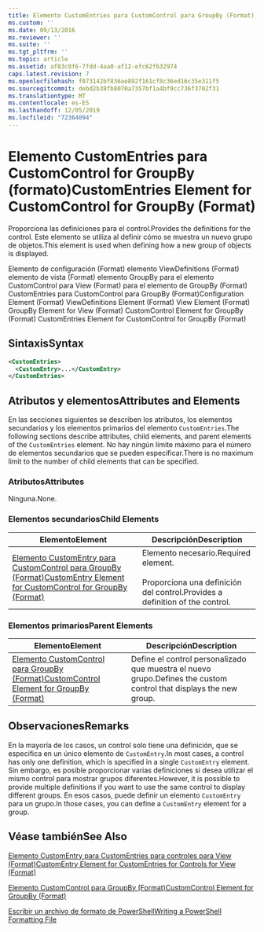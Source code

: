 ```yaml
---
title: Elemento CustomEntries para CustomControl para GroupBy (Format) | Microsoft Docs
ms.custom: ''
ms.date: 09/13/2016
ms.reviewer: ''
ms.suite: ''
ms.tgt_pltfrm: ''
ms.topic: article
ms.assetid: af83c0f6-7fdd-4aa0-af12-efc62f632974
caps.latest.revision: 7
ms.openlocfilehash: f073142bf836ae892f161cf8c36ed16c35e311f5
ms.sourcegitcommit: debd2b38fb8070a7357bf1a4bf9cc736f3702f31
ms.translationtype: MT
ms.contentlocale: es-ES
ms.lasthandoff: 12/05/2019
ms.locfileid: "72364094"
---
```

# <a name="customentries-element-for-customcontrol-for-groupby-format"></a><span data-ttu-id="ae0bb-102">Elemento CustomEntries para CustomControl for GroupBy (formato)</span><span class="sxs-lookup"><span data-stu-id="ae0bb-102">CustomEntries Element for CustomControl for GroupBy (Format)</span></span>

<span data-ttu-id="ae0bb-103">Proporciona las definiciones para el control.</span><span class="sxs-lookup"><span data-stu-id="ae0bb-103">Provides the definitions for the control.</span></span> <span data-ttu-id="ae0bb-104">Este elemento se utiliza al definir cómo se muestra un nuevo grupo de objetos.</span><span class="sxs-lookup"><span data-stu-id="ae0bb-104">This element is used when defining how a new group of objects is displayed.</span></span>

<span data-ttu-id="ae0bb-105">Elemento de configuración (Format) elemento ViewDefinitions (Format) elemento de vista (Format) elemento GroupBy para el elemento CustomControl para View (Format) para el elemento de GroupBy (Format) CustomEntries para CustomControl para GroupBy (Format)</span><span class="sxs-lookup"><span data-stu-id="ae0bb-105">Configuration Element (Format) ViewDefinitions Element (Format) View Element (Format) GroupBy Element for View (Format) CustomControl Element for GroupBy (Format) CustomEntries Element for CustomControl for GroupBy (Format)</span></span>

## <a name="syntax"></a><span data-ttu-id="ae0bb-106">Sintaxis</span><span class="sxs-lookup"><span data-stu-id="ae0bb-106">Syntax</span></span>

```xml
<CustomEntries>
  <CustomEntry>...</CustomEntry>
</CustomEntries>
```

## <a name="attributes-and-elements"></a><span data-ttu-id="ae0bb-107">Atributos y elementos</span><span class="sxs-lookup"><span data-stu-id="ae0bb-107">Attributes and Elements</span></span>

<span data-ttu-id="ae0bb-108">En las secciones siguientes se describen los atributos, los elementos secundarios y los elementos primarios del elemento `CustomEntries`.</span><span class="sxs-lookup"><span data-stu-id="ae0bb-108">The following sections describe attributes, child elements, and parent elements of the `CustomEntries` element.</span></span> <span data-ttu-id="ae0bb-109">No hay ningún límite máximo para el número de elementos secundarios que se pueden especificar.</span><span class="sxs-lookup"><span data-stu-id="ae0bb-109">There is no maximum limit to the number of child elements that can be specified.</span></span>

### <a name="attributes"></a><span data-ttu-id="ae0bb-110">Atributos</span><span class="sxs-lookup"><span data-stu-id="ae0bb-110">Attributes</span></span>

<span data-ttu-id="ae0bb-111">Ninguna.</span><span class="sxs-lookup"><span data-stu-id="ae0bb-111">None.</span></span>

### <a name="child-elements"></a><span data-ttu-id="ae0bb-112">Elementos secundarios</span><span class="sxs-lookup"><span data-stu-id="ae0bb-112">Child Elements</span></span>

|<span data-ttu-id="ae0bb-113">Elemento</span><span class="sxs-lookup"><span data-stu-id="ae0bb-113">Element</span></span>|<span data-ttu-id="ae0bb-114">Descripción</span><span class="sxs-lookup"><span data-stu-id="ae0bb-114">Description</span></span>|
|-------------|-----------------|
|[<span data-ttu-id="ae0bb-115">Elemento CustomEntry para CustomControl para GroupBy (Format)</span><span class="sxs-lookup"><span data-stu-id="ae0bb-115">CustomEntry Element for CustomControl for GroupBy (Format)</span></span>](./customentry-element-for-customcontrol-for-groupby-format.md)|<span data-ttu-id="ae0bb-116">Elemento necesario.</span><span class="sxs-lookup"><span data-stu-id="ae0bb-116">Required element.</span></span><br /><br /> <span data-ttu-id="ae0bb-117">Proporciona una definición del control.</span><span class="sxs-lookup"><span data-stu-id="ae0bb-117">Provides a definition of the control.</span></span>|

### <a name="parent-elements"></a><span data-ttu-id="ae0bb-118">Elementos primarios</span><span class="sxs-lookup"><span data-stu-id="ae0bb-118">Parent Elements</span></span>

|<span data-ttu-id="ae0bb-119">Elemento</span><span class="sxs-lookup"><span data-stu-id="ae0bb-119">Element</span></span>|<span data-ttu-id="ae0bb-120">Descripción</span><span class="sxs-lookup"><span data-stu-id="ae0bb-120">Description</span></span>|
|-------------|-----------------|
|[<span data-ttu-id="ae0bb-121">Elemento CustomControl para GroupBy (Format)</span><span class="sxs-lookup"><span data-stu-id="ae0bb-121">CustomControl Element for GroupBy (Format)</span></span>](./customcontrol-element-for-groupby-format.md)|<span data-ttu-id="ae0bb-122">Define el control personalizado que muestra el nuevo grupo.</span><span class="sxs-lookup"><span data-stu-id="ae0bb-122">Defines the custom control that displays the new group.</span></span>|

## <a name="remarks"></a><span data-ttu-id="ae0bb-123">Observaciones</span><span class="sxs-lookup"><span data-stu-id="ae0bb-123">Remarks</span></span>

<span data-ttu-id="ae0bb-124">En la mayoría de los casos, un control solo tiene una definición, que se especifica en un único elemento de `CustomEntry`.</span><span class="sxs-lookup"><span data-stu-id="ae0bb-124">In most cases, a control has only one definition, which is specified in a single `CustomEntry` element.</span></span> <span data-ttu-id="ae0bb-125">Sin embargo, es posible proporcionar varias definiciones si desea utilizar el mismo control para mostrar grupos diferentes.</span><span class="sxs-lookup"><span data-stu-id="ae0bb-125">However, it is possible to provide multiple definitions if you want to use the same control to display different groups.</span></span> <span data-ttu-id="ae0bb-126">En esos casos, puede definir un elemento `CustomEntry` para un grupo.</span><span class="sxs-lookup"><span data-stu-id="ae0bb-126">In those cases, you can define a `CustomEntry` element for a group.</span></span>

## <a name="see-also"></a><span data-ttu-id="ae0bb-127">Véase también</span><span class="sxs-lookup"><span data-stu-id="ae0bb-127">See Also</span></span>

[<span data-ttu-id="ae0bb-128">Elemento CustomEntry para CustomEntries para controles para View (Format)</span><span class="sxs-lookup"><span data-stu-id="ae0bb-128">CustomEntry Element for CustomEntries for Controls for View (Format)</span></span>](./customentry-element-for-customentries-for-controls-for-view-format.md)

[<span data-ttu-id="ae0bb-129">Elemento CustomControl para GroupBy (Format)</span><span class="sxs-lookup"><span data-stu-id="ae0bb-129">CustomControl Element for GroupBy (Format)</span></span>](./customcontrol-element-for-groupby-format.md)

[<span data-ttu-id="ae0bb-130">Escribir un archivo de formato de PowerShell</span><span class="sxs-lookup"><span data-stu-id="ae0bb-130">Writing a PowerShell Formatting File</span></span>](./writing-a-powershell-formatting-file.md)
